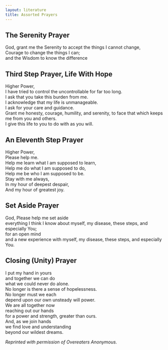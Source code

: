 ```yaml
---
layout: literature
title: Assorted Prayers
---
```


## **The Serenity Prayer**

God, grant me the Serenity to accept the things I cannot change,  
Courage to change the things I can;  
and the Wisdom to know the difference  

## **Third Step Prayer, Life With Hope**

Higher Power,  
I have tried to control the uncontrollable for far too long.  
I ask that you take this burden from me.  
I acknowledge that my life is unmanageable.  
I ask for your care and guidance.  
Grant me honesty, courage, humility, and serenity, to face that which keeps me from you and others.  
I give this life to you to do with as you will.  

## **An Eleventh Step Prayer**

Higher Power,  
Please help me.  
Help me learn what I am supposed to learn,  
Help me do what I am supposed to do,  
Help me be who I am supposed to be.  
Stay with me always,  
In my hour of deepest despair,  
And my hour of greatest joy.  

## **Set Aside Prayer**

God,
Please help me set aside  
everything I think I know about myself, my disease, these steps, and especially You;  
for an open mind  
and a new experience with myself, my disease, these steps, and especially You.  

## **Closing (Unity) Prayer**

I put my hand in yours  
and together we can do  
what we could never do alone.  
No longer is there a sense of hopelessness.  
No longer must we each  
depend upon our own unsteady will power.  
We are all together now  
reaching out our hands  
for a power and strength, greater than ours.  
And, as we join hands  
we find love and understanding  
beyond our wildest dreams.  

*Reprinted with permission of Overeaters Anonymous.*
